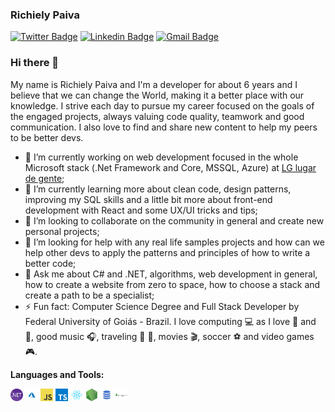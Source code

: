 ### Richiely Paiva
[![Twitter Badge](https://img.shields.io/badge/-Twitter-1ca0f1?style=flat-square&labelColor=1ca0f1&logo=twitter&logoColor=white&link=https://twitter.com/richielybmp)](https://twitter.com/richielybmp) [![Linkedin Badge](https://img.shields.io/badge/-Linkedin-blue?style=flat-square&logo=Linkedin&logoColor=white&link=https://www.linkedin.com/in/richiely-paiva/)](https://www.linkedin.com/in/richiely-paiva/)
[![Gmail Badge](https://img.shields.io/badge/-Gmail-c14438?style=flat-square&logo=Gmail&logoColor=white&link=mailto:richiely.batista@gmail.com)](mailto:richiely.batista@gmail.com)

### Hi there 👋

My name is Richiely Paiva and I'm a developer for about 6 years and I believe that we can change the World, making it a better place with our knowledge. I strive each day to pursue my career focused on the goals of the engaged projects, always valuing code quality, teamwork and good communication. I also love to find and share new content to help my peers to be better devs.

  - 🔭 I’m currently working on web development focused in the whole Microsoft stack (.Net Framework and Core, MSSQL, Azure) at [LG lugar de gente](https://www.lg.com.br/);
   - 🌱 I’m currently learning more about clean code, design patterns, improving my SQL skills and a little bit more about front-end development with React and some UX/UI tricks and tips;
   - 👯 I’m looking to collaborate on the community in general and create new personal projects;
   - 🤔 I’m looking for help with any real life samples projects and how can we help other devs to apply the patterns and principles of how to write a better code;
   - 💬 Ask me about C# and .NET, algorithms, web development in general, how to create a website from zero to space, how to choose a stack and create a path to be a specialist;
  - ⚡ Fun fact: Computer Science Degree and Full Stack Developer by Federal University of Goiás - Brazil. I love computing 💻 as I love 🍕 and 🍻, good music 🎧, traveling 🚀 🌄, movies 🎬, soccer ⚽ and video games 🎮.
  
  **Languages and Tools:**  

<code><img height="20" src="https://raw.githubusercontent.com/github/explore/80688e429a7d4ef2fca1e82350fe8e3517d3494d/topics/dotnet/dotnet.png"></code>
<code><img height="20" src="https://raw.githubusercontent.com/github/explore/80688e429a7d4ef2fca1e82350fe8e3517d3494d/topics/azure/azure.png"></code>
<code><img height="20" src="https://raw.githubusercontent.com/github/explore/80688e429a7d4ef2fca1e82350fe8e3517d3494d/topics/javascript/javascript.png"></code>
<code><img height="20" src="https://raw.githubusercontent.com/github/explore/80688e429a7d4ef2fca1e82350fe8e3517d3494d/topics/typescript/typescript.png"></code>
<code><img height="20" src="https://raw.githubusercontent.com/github/explore/80688e429a7d4ef2fca1e82350fe8e3517d3494d/topics/react/react.png"></code>
<code><img height="20" src="https://raw.githubusercontent.com/github/explore/80688e429a7d4ef2fca1e82350fe8e3517d3494d/topics/nodejs/nodejs.png"></code>
<code><img height="20" src="https://raw.githubusercontent.com/github/explore/80688e429a7d4ef2fca1e82350fe8e3517d3494d/topics/sql/sql.png"></code>
<code><img height="20" src="https://raw.githubusercontent.com/github/explore/80688e429a7d4ef2fca1e82350fe8e3517d3494d/topics/mongodb/mongodb.png"></code>


  
<!--
**richielybmp/richielybmp** is a ✨ _special_ ✨ repository because its `README.md` (this file) appears on your GitHub profile.

Here are some ideas to get you started:

- 🔭 I’m currently working on ...
- 🌱 I’m currently learning ...
- 👯 I’m looking to collaborate on ...
- 🤔 I’m looking for help with ...
- 💬 Ask me about ...
- 📫 How to reach me: ...
- 😄 Pronouns: ...
- ⚡ Fun fact: ...
-->
